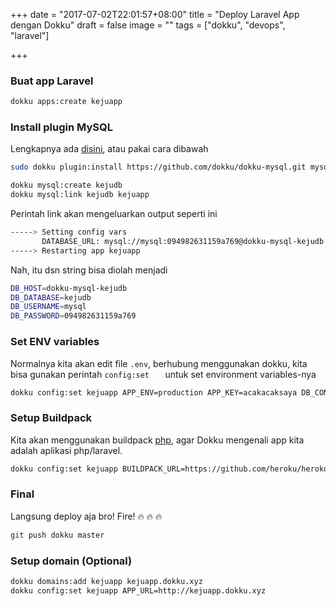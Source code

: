 +++
date = "2017-07-02T22:01:57+08:00"
title = "Deploy Laravel App dengan Dokku"
draft = false
image = ""
tags = ["dokku", "devops", "laravel"]

+++

### Buat app Laravel

~~~bash
dokku apps:create kejuapp
~~~

### Install plugin MySQL
	
Lengkapnya ada [disini](https://github.com/dokku/dokku-mysql), atau pakai cara dibawah
	
~~~bash
sudo dokku plugin:install https://github.com/dokku/dokku-mysql.git mysql

dokku mysql:create kejudb
dokku mysql:link kejudb kejuapp
~~~

Perintah link akan mengeluarkan output seperti ini

~~~bash
-----> Setting config vars
       DATABASE_URL: mysql://mysql:094982631159a769@dokku-mysql-kejudb:3306/kejudb
-----> Restarting app kejuapp
~~~

Nah, itu dsn string bisa diolah menjadi

~~~bash
DB_HOST=dokku-mysql-kejudb
DB_DATABASE=kejudb
DB_USERNAME=mysql
DB_PASSWORD=094982631159a769
~~~


### Set ENV variables
Normalnya kita akan edit file `.env`, berhubung menggunakan dokku, kita bisa gunakan perintah `config:set	` untuk set environment variables-nya

~~~bash
dokku config:set kejuapp APP_ENV=production APP_KEY=acakacaksaya DB_CONNECTION=mysql DB_HOST=dokku-mysql-kejudb DB_DATABASE=kejudb DB_USERNAME=mysql DB_PASSWORD=094982631159a769
~~~

### Setup Buildpack

Kita akan menggunakan buildpack [php](https://github.com/heroku/heroku-buildpack-php), agar Dokku mengenali app kita adalah aplikasi php/laravel.

~~~bash
dokku config:set kejuapp BUILDPACK_URL=https://github.com/heroku/heroku-buildpack-php
~~~

### Final

Langsung deploy aja bro! Fire! 🔥 🔥 🔥

~~~bash
git push dokku master
~~~

### Setup domain (Optional)

~~~bash
dokku domains:add kejuapp kejuapp.dokku.xyz
dokku config:set kejuapp APP_URL=http://kejuapp.dokku.xyz
~~~

